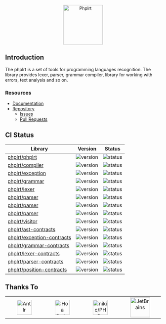 <p align="center">
    <a href="https://phplrt.org/">
        <img src="https://avatars.githubusercontent.com/u/49816277?s=256&v=4" width="128" alt="Phplrt" />
    </a>
</p>

## Introduction

The phplrt is a set of tools for programming languages recognition. The library
provides lexer, parser, grammar compiler, library for working with errors,
text analysis and so on.

### Resources

- [Documentation](https://phplrt.org/docs)
- [Repository](https://github.com/phplrt/phplrt)
    - [Issues](https://github.com/phplrt/phplrt/issues)
    - [Pull Requests](https://github.com/phplrt/phplrt/pulls)

## CI Status

<center>

| Library                                                                     | Version                                                                                                                          | Status                                                                             |
|-----------------------------------------------------------------------------|----------------------------------------------------------------------------------------------------------------------------------|------------------------------------------------------------------------------------|
| [phplrt/phplrt](https://github.com/phplrt/phplrt)                           | ![version](https://img.shields.io/github/v/release/phplrt/phplrt?style=flat-square&logo=php&label=&logoColor=white)              | ![status](https://github.com/phplrt/phplrt/workflows/build/badge.svg)              |
| [phplrt/compiler](https://github.com/phplrt/compiler)                       | ![version](https://img.shields.io/github/v/release/phplrt/compiler?style=flat-square&logo=php&label=&logoColor=white)            | ![status](https://github.com/phplrt/compiler/workflows/build/badge.svg)            |
| [phplrt/exception](https://github.com/phplrt/exception)                     | ![version](https://img.shields.io/github/v/release/phplrt/exception?style=flat-square&logo=php&label=&logoColor=white)           | ![status](https://github.com/phplrt/exception/workflows/build/badge.svg)           |
| [phplrt/grammar](https://github.com/phplrt/grammar)                         | ![version](https://img.shields.io/github/v/release/phplrt/grammar?style=flat-square&logo=php&label=&logoColor=white)             | ![status](https://github.com/phplrt/grammar/workflows/build/badge.svg)             |
| [phplrt/lexer](https://github.com/phplrt/lexer)                             | ![version](https://img.shields.io/github/v/release/phplrt/lexer?style=flat-square&logo=php&label=&logoColor=white)               | ![status](https://github.com/phplrt/lexer/workflows/build/badge.svg)               |
| [phplrt/parser](https://github.com/phplrt/parser)                           | ![version](https://img.shields.io/github/v/release/phplrt/parser?style=flat-square&logo=php&label=&logoColor=white)              | ![status](https://github.com/phplrt/parser/workflows/build/badge.svg)              |
| [phplrt/parser](https://github.com/phplrt/position)                         | ![version](https://img.shields.io/github/v/release/phplrt/position?style=flat-square&logo=php&label=&logoColor=white)            | ![status](https://github.com/phplrt/position/workflows/build/badge.svg)            |
| [phplrt/parser](https://github.com/phplrt/source)                           | ![version](https://img.shields.io/github/v/release/phplrt/source?style=flat-square&logo=php&label=&logoColor=white)              | ![status](https://github.com/phplrt/source/workflows/build/badge.svg)              |
| [phplrt/visitor](https://github.com/phplrt/visitor)                         | ![version](https://img.shields.io/github/v/release/phplrt/visitor?style=flat-square&logo=php&label=&logoColor=white)             | ![status](https://github.com/phplrt/visitor/workflows/build/badge.svg)             |
| [phplrt/ast-contracts](https://github.com/phplrt/ast-contracts)             | ![version](https://img.shields.io/github/v/release/phplrt/ast-contracts?style=flat-square&logo=php&label=&logoColor=white)       | ![status](https://github.com/phplrt/ast-contracts/workflows/build/badge.svg)       |
| [phplrt/exception-contracts](https://github.com/phplrt/exception-contracts) | ![version](https://img.shields.io/github/v/release/phplrt/exception-contracts?style=flat-square&logo=php&label=&logoColor=white) | ![status](https://github.com/phplrt/exception-contracts/workflows/build/badge.svg) |
| [phplrt/grammar-contracts](https://github.com/phplrt/grammar-contracts)     | ![version](https://img.shields.io/github/v/release/phplrt/grammar-contracts?style=flat-square&logo=php&label=&logoColor=white)   | ![status](https://github.com/phplrt/grammar-contracts/workflows/build/badge.svg)   |
| [phplrt/lexer-contracts](https://github.com/phplrt/lexer-contracts)         | ![version](https://img.shields.io/github/v/release/phplrt/lexer-contracts?style=flat-square&logo=php&label=&logoColor=white)     | ![status](https://github.com/phplrt/lexer-contracts/workflows/build/badge.svg)     |
| [phplrt/parser-contracts](https://github.com/phplrt/parser-contracts)       | ![version](https://img.shields.io/github/v/release/phplrt/parser-contracts?style=flat-square&logo=php&label=&logoColor=white)    | ![status](https://github.com/phplrt/parser-contracts/workflows/build/badge.svg)    |
| [phplrt/position-contracts](https://github.com/phplrt/position-contracts)   | ![version](https://img.shields.io/github/v/release/phplrt/position-contracts?style=flat-square&logo=php&label=&logoColor=white)  | ![status](https://github.com/phplrt/position-contracts/workflows/build/badge.svg)  |

</center>

## Thanks To

<table>
    <tr>
        <td width="225" align="center">
            <a href="https://www.antlr.org/" target="_blank" rel="nofollow">
                <img src="https://phplrt.org/img/thanks/antlr-logo.png" alt="Antlr" height="48" />
            </a>
        </td>
        <td width="225" align="center">
            <a href="https://hoa-project.net/" target="_blank" rel="nofollow">
                <img src="https://phplrt.org/img/thanks/hoa.svg" alt="Hoa Project" height="48" />
            </a>
        </td>
        <td width="225" align="center">
            <a href="https://github.com/nikic/PHP-Parser" target="_blank" rel="nofollow">
                <img src="https://phplrt.org/img/thanks/php-parser.png" alt="nikic/PHP-Parser" height="48" />
            </a>
        </td>
        <td width="225" align="center">
            <a href="https://www.jetbrains.com/" target="_blank" rel="nofollow">
                <img src="https://phplrt.org/img/thanks/jetbrains.svg" alt="JetBrains" height="64" />
            </a>
        </td>
    </tr>
</table>
